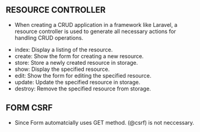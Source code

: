 ## RESOURCE CONTROLLER

-   When creating a CRUD application in a framework like Laravel, a resource controller is used to generate all necessary actions for handling CRUD operations.

*   index: Display a listing of the resource.
*   create: Show the form for creating a new resource.
*   store: Store a newly created resource in storage.
*   show: Display the specified resource.
*   edit: Show the form for editing the specified resource.
*   update: Update the specified resource in storage.
*   destroy: Remove the specified resource from storage.

## FORM CSRF

-   Since Form automatcially uses GET method. (@csrf) is not neccessary.
